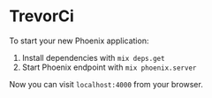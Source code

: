 # TrevorCi

To start your new Phoenix application:

1. Install dependencies with `mix deps.get`
2. Start Phoenix endpoint with `mix phoenix.server`

Now you can visit `localhost:4000` from your browser.
